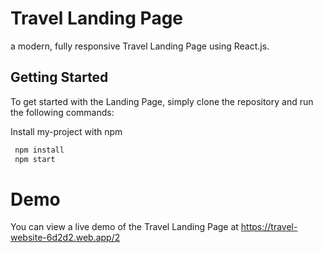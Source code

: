 # Travel Landing Page
 a modern, fully responsive Travel Landing Page using React.js.

## Getting Started
To get started with the Landing Page, simply clone the repository and run the following commands:

Install my-project with npm

```bash
 npm install
 npm start
```
# Demo
You can view a live demo of the Travel Landing Page at https://travel-website-6d2d2.web.app/2
